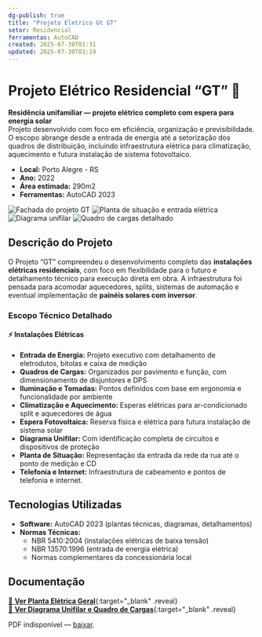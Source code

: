```yaml
---
dg-publish: true
title: "Projeto Eletrico Gt GT"
setor: Residencial
ferramentas: AutoCAD
created: 2025-07-30T01:31
updated: 2025-07-30T03:19
---
```


# Projeto Elétrico Residencial “GT” 🏡

**Residência unifamiliar — projeto elétrico completo com espera para energia solar**  
Projeto desenvolvido com foco em eficiência, organização e previsibilidade. O escopo abrange desde a entrada de energia até a setorização dos quadros de distribuição, incluindo infraestrutura elétrica para climatização, aquecimento e futura instalação de sistema fotovoltaico.

- **Local:** Porto Alegre - RS
- **Ano:** 2022 
- **Área estimada:** 290m2 
- **Ferramentas:** AutoCAD 2023  

<div class="project-gallery reveal">
  <img src="/assets/imagens/capa_thumb.jpg_gt.jpg" alt="Fachada do projeto GT" class="gallery-thumb" loading="lazy">
  <img src="/assets/imagens/planta_situacao_thumb.jpg_gt.jpg" alt="Planta de situação e entrada elétrica" class="gallery-thumb" loading="lazy">
  <img src="/assets/imagens/unifilar_thumb.jpg_gt.jpg" alt="Diagrama unifilar" class="gallery-thumb" loading="lazy">
  <img src="/assets/imagens/quadros_thumb.jpg_gt.jpg" alt="Quadro de cargas detalhado" class="gallery-thumb" loading="lazy">
</div>

## Descrição do Projeto

O Projeto “GT” compreendeu o desenvolvimento completo das **instalações elétricas residenciais**, com foco em flexibilidade para o futuro e detalhamento técnico para execução direta em obra. A infraestrutura foi pensada para acomodar aquecedores, splits, sistemas de automação e eventual implementação de **painéis solares com inversor**.

### Escopo Técnico Detalhado

#### ⚡ Instalações Elétricas
- **Entrada de Energia:** Projeto executivo com detalhamento de eletrodutos, bitolas e caixa de medição
- **Quadros de Cargas:** Organizados por pavimento e função, com dimensionamento de disjuntores e DPS
- **Iluminação e Tomadas:** Pontos definidos com base em ergonomia e funcionalidade por ambiente
- **Climatização e Aquecimento:** Esperas elétricas para ar-condicionado split e aquecedores de água
- **Espera Fotovoltaica:** Reserva física e elétrica para futura instalação de sistema solar
- **Diagrama Unifilar:** Com identificação completa de circuitos e dispositivos de proteção
- **Planta de Situação:** Representação da entrada da rede da rua até o ponto de medição e CD
- **Telefonia e Internet:** Infraestrutura de cabeamento e pontos de telefonia e internet.

## Tecnologias Utilizadas

- **Software:** AutoCAD 2023 (plantas técnicas, diagramas, detalhamentos)
- **Normas Técnicas:**  
  - NBR 5410:2004 (instalações elétricas de baixa tensão)  
  - NBR 13570:1996 (entrada de energia elétrica)  
  - Normas complementares da concessionária local


## Documentação

[📄 **Ver Planta Elétrica Geral**](/assets/pdfs/projeto-gt_eletrica.pdf_gt.pdf){:target="_blank" .reveal}  
[📄 **Ver Diagrama Unifilar e Quadro de Cargas**](/assets/pdfs/projeto-gt_unifilar.pdf_gt.pdf){:target="_blank" .reveal}

<div class="pdf-container reveal">
  <object data="/assets/pdfs/projeto-gt_unifilar.pdf#toolbar=0"
          type="application/pdf" width="100%" height="500">
    <p>PDF indisponível — <a href="/assets/pdfs/projeto-gt_unifilar.pdf" target="_blank">baixar</a>.</p>
  </object>
</div>
